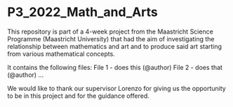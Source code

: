 # P3_2022_Math_and_Arts
<p>
This repository is part of a 4-week project from the Maastricht Science Programme (Maastricht University) that had the aim of investigating the relationship between mathematics and art and to produce said art starting from various mathematical concepts.
 </p>

<p>
It contains the following files:
File 1 - does this (@author)
File 2 - does that (@author)
...
</p>
We would like to thank our supervisor Lorenzo for giving us the opportunity to be in this project and for the guidance offered.
